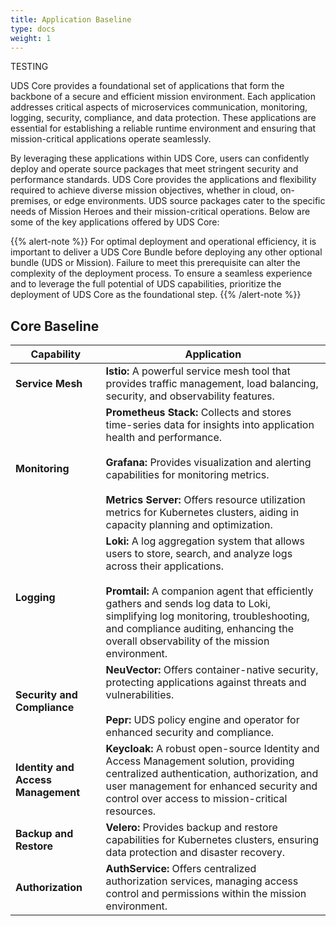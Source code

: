 ```yaml
---
title: Application Baseline
type: docs
weight: 1
---
```


TESTING

UDS Core provides a foundational set of applications that form the backbone of a secure and efficient mission environment. Each application addresses critical aspects of microservices communication, monitoring, logging, security, compliance, and data protection. These applications are essential for establishing a reliable runtime environment and ensuring that mission-critical applications operate seamlessly.

By leveraging these applications within UDS Core, users can confidently deploy and operate source packages that meet stringent security and performance standards. UDS Core provides the applications and flexibility required to achieve diverse mission objectives, whether in cloud, on-premises, or edge environments. UDS source packages cater to the specific needs of Mission Heroes and their mission-critical operations. Below are some of the key applications offered by UDS Core:

{{% alert-note %}}
For optimal deployment and operational efficiency, it is important to deliver a UDS Core Bundle before deploying any other optional bundle (UDS or Mission). Failure to meet this prerequisite can alter the complexity of the deployment process. To ensure a seamless experience and to leverage the full potential of UDS capabilities, prioritize the deployment of UDS Core as the foundational step.
{{% /alert-note %}}

## Core Baseline

| **Capability**                     | **Application**                                                                                                                                                                                                                                                                                                                                       |
| ---------------------------------- | ----------------------------------------------------------------------------------------------------------------------------------------------------------------------------------------------------------------------------------------------------------------------------------------------------------------------------------------------------- |
| **Service Mesh**                   | **Istio:** A powerful service mesh tool that provides traffic management, load balancing, security, and observability features.                                                                                                                                                                                                                       |
| **Monitoring**                     | **Prometheus Stack:** Collects and stores time-series data for insights into application health and performance.<br><br> **Grafana:** Provides visualization and alerting capabilities for monitoring metrics.<br><br> **Metrics Server:** Offers resource utilization metrics for Kubernetes clusters, aiding in capacity planning and optimization. |
| **Logging**                        | **Loki:** A log aggregation system that allows users to store, search, and analyze logs across their applications.<br><br> **Promtail:** A companion agent that efficiently gathers and sends log data to Loki, simplifying log monitoring, troubleshooting, and compliance auditing, enhancing the overall observability of the mission environment. |
| **Security and Compliance**        | **NeuVector:** Offers container-native security, protecting applications against threats and vulnerabilities.<br><br> **Pepr:** UDS policy engine and operator for enhanced security and compliance.                                                                                                                                                  |
| **Identity and Access Management** | **Keycloak:** A robust open-source Identity and Access Management solution, providing centralized authentication, authorization, and user management for enhanced security and control over access to mission-critical resources.                                                                                                                     |
| **Backup and Restore**             | **Velero:** Provides backup and restore capabilities for Kubernetes clusters, ensuring data protection and disaster recovery.                                                                                                                                                                                                                         |
| **Authorization**                  | **AuthService:** Offers centralized authorization services, managing access control and permissions within the mission environment.                                                                                                                                                                                                                   |
